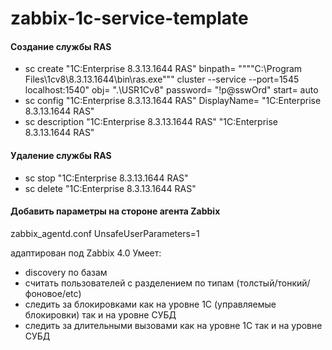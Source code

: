 # zabbix-1c-service-template

#### Создание службы RAS
* sc create "1C:Enterprise 8.3.13.1644 RAS" binpath= """"C:\Program Files\1cv8\8.3.13.1644\bin\ras.exe""" cluster --service --port=1545 localhost:1540" obj= ".\USR1Cv8" password= "!p@sswOrd" start= auto
* sc config "1C:Enterprise 8.3.13.1644 RAS" DisplayName= "1C:Enterprise 8.3.13.1644 RAS"
* sc description "1C:Enterprise 8.3.13.1644 RAS" "1C:Enterprise 8.3.13.1644 RAS"

#### Удаление службы RAS
* sc stop "1C:Enterprise 8.3.13.1644 RAS"
* sc delete "1C:Enterprise 8.3.13.1644 RAS"

#### Добавить параметры на стороне агента Zabbix
zabbix_agentd.conf
UnsafeUserParameters=1



адаптирован под Zabbix 4.0
Умеет:
- discovery по базам
- считать пользователей с разделением по типам (толстый/тонкий/фоновое/etc)
- следить за блокировками как на уровне 1С (управляемые блокировки) так и на уровне СУБД
- следить за длительными вызовами как на уровне 1С так и на уровне СУБД
